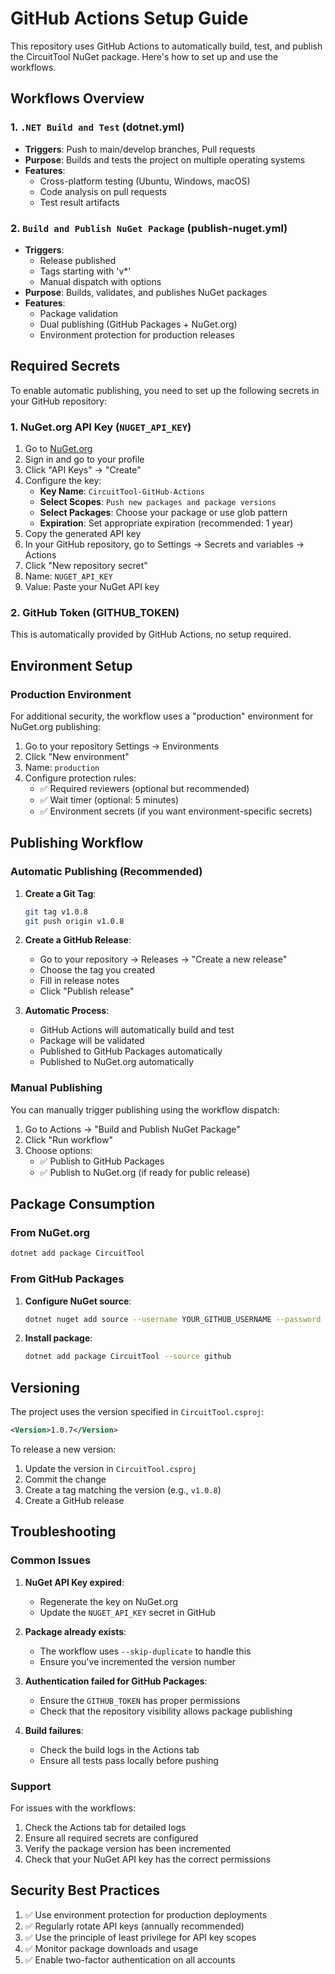 # GitHub Actions Setup Guide

This repository uses GitHub Actions to automatically build, test, and publish the CircuitTool NuGet package. Here's how to set up and use the workflows.

## Workflows Overview

### 1. `.NET Build and Test` (dotnet.yml)
- **Triggers**: Push to main/develop branches, Pull requests
- **Purpose**: Builds and tests the project on multiple operating systems
- **Features**:
  - Cross-platform testing (Ubuntu, Windows, macOS)
  - Code analysis on pull requests
  - Test result artifacts

### 2. `Build and Publish NuGet Package` (publish-nuget.yml)
- **Triggers**: 
  - Release published
  - Tags starting with 'v*'
  - Manual dispatch with options
- **Purpose**: Builds, validates, and publishes NuGet packages
- **Features**:
  - Package validation
  - Dual publishing (GitHub Packages + NuGet.org)
  - Environment protection for production releases

## Required Secrets

To enable automatic publishing, you need to set up the following secrets in your GitHub repository:

### 1. NuGet.org API Key (`NUGET_API_KEY`)

1. Go to [NuGet.org](https://www.nuget.org)
2. Sign in and go to your profile
3. Click "API Keys" → "Create"
4. Configure the key:
   - **Key Name**: `CircuitTool-GitHub-Actions`
   - **Select Scopes**: `Push new packages and package versions`
   - **Select Packages**: Choose your package or use glob pattern
   - **Expiration**: Set appropriate expiration (recommended: 1 year)
5. Copy the generated API key
6. In your GitHub repository, go to Settings → Secrets and variables → Actions
7. Click "New repository secret"
8. Name: `NUGET_API_KEY`
9. Value: Paste your NuGet API key

### 2. GitHub Token (GITHUB_TOKEN)
This is automatically provided by GitHub Actions, no setup required.

## Environment Setup

### Production Environment
For additional security, the workflow uses a "production" environment for NuGet.org publishing:

1. Go to your repository Settings → Environments
2. Click "New environment"
3. Name: `production`
4. Configure protection rules:
   - ✅ Required reviewers (optional but recommended)
   - ✅ Wait timer (optional: 5 minutes)
   - ✅ Environment secrets (if you want environment-specific secrets)

## Publishing Workflow

### Automatic Publishing (Recommended)

1. **Create a Git Tag**:
   ```bash
   git tag v1.0.8
   git push origin v1.0.8
   ```

2. **Create a GitHub Release**:
   - Go to your repository → Releases → "Create a new release"
   - Choose the tag you created
   - Fill in release notes
   - Click "Publish release"

3. **Automatic Process**:
   - GitHub Actions will automatically build and test
   - Package will be validated
   - Published to GitHub Packages automatically
   - Published to NuGet.org automatically

### Manual Publishing

You can manually trigger publishing using the workflow dispatch:

1. Go to Actions → "Build and Publish NuGet Package"
2. Click "Run workflow"
3. Choose options:
   - ✅ Publish to GitHub Packages
   - ✅ Publish to NuGet.org (if ready for public release)

## Package Consumption

### From NuGet.org
```bash
dotnet add package CircuitTool
```

### From GitHub Packages

1. **Configure NuGet source**:
   ```bash
   dotnet nuget add source --username YOUR_GITHUB_USERNAME --password YOUR_GITHUB_TOKEN --store-password-in-clear-text --name github "https://nuget.pkg.github.com/jomardyan/index.json"
   ```

2. **Install package**:
   ```bash
   dotnet add package CircuitTool --source github
   ```

## Versioning

The project uses the version specified in `CircuitTool.csproj`:
```xml
<Version>1.0.7</Version>
```

To release a new version:
1. Update the version in `CircuitTool.csproj`
2. Commit the change
3. Create a tag matching the version (e.g., `v1.0.8`)
4. Create a GitHub release

## Troubleshooting

### Common Issues

1. **NuGet API Key expired**:
   - Regenerate the key on NuGet.org
   - Update the `NUGET_API_KEY` secret in GitHub

2. **Package already exists**:
   - The workflow uses `--skip-duplicate` to handle this
   - Ensure you've incremented the version number

3. **Authentication failed for GitHub Packages**:
   - Ensure the `GITHUB_TOKEN` has proper permissions
   - Check that the repository visibility allows package publishing

4. **Build failures**:
   - Check the build logs in the Actions tab
   - Ensure all tests pass locally before pushing

### Support

For issues with the workflows:
1. Check the Actions tab for detailed logs
2. Ensure all required secrets are configured
3. Verify the package version has been incremented
4. Check that your NuGet API key has the correct permissions

## Security Best Practices

1. ✅ Use environment protection for production deployments
2. ✅ Regularly rotate API keys (annually recommended)
3. ✅ Use the principle of least privilege for API key scopes
4. ✅ Monitor package downloads and usage
5. ✅ Enable two-factor authentication on all accounts
